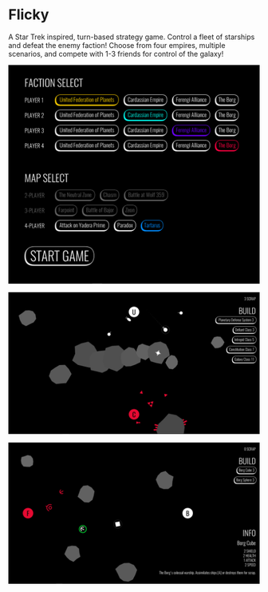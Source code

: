 # Flicky
A Star Trek inspired, turn-based strategy game. Control a fleet of starships and defeat the enemy faction! 
Choose from four empires, multiple scenarios, and compete with 1-3 friends for control of the galaxy!

![faction select](FlickyFactionSelect.png)

![gameplay image 1](FlickyGameplay.png)

![gameplay image 2](FlickyGameplay2.png)
